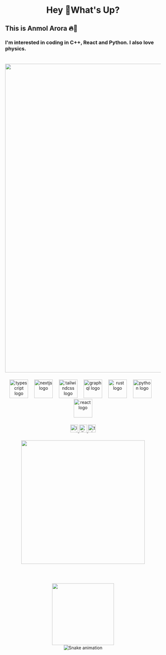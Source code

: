 <h1 align="center">Hey 👋What's Up?</h1>

###

<h2 align="left">This is Anmol Arora 🔥🖤</h2>

###

<h3 align="left"> I'm interested in coding in C++, React and Python. I also love physics. </h3>

###

<br clear="both">

<div align="center">
  <img height="1000" src="https://media.giphy.com/media/v1.Y2lkPTc5MGI3NjExMXo3bTFjamo3bTRhMGZsb3J6ajdrbWw2dG9ucG56MHRpZWphMHk0bSZlcD12MV9naWZzX3NlYXJjaCZjdD1n/SVCSsoKU5v6ZJLk07n/giphy.gif"  />
</div>

###

<div align="center">
  <img src="https://skillicons.dev/icons?i=ts" height="60" alt="typescript logo"  />
  <img width="12" />
  <img src="https://cdn.jsdelivr.net/gh/devicons/devicon/icons/nextjs/nextjs-original.svg" height="60" alt="nextjs logo"  />
  <img width="12" />
  <img src="https://skillicons.dev/icons?i=tailwind" height="60" alt="tailwindcss logo"  />
  <img width="12" />
  <img src="https://skillicons.dev/icons?i=graphql" height="60" alt="graphql logo"  />
  <img width="12" />
  <img src="https://skillicons.dev/icons?i=rust" height="60" alt="rust logo"  />
  <img width="12" />
  <img src="https://skillicons.dev/icons?i=py" height="60" alt="python logo"  />
  <img width="12" />
  <img src="https://cdn.jsdelivr.net/gh/devicons/devicon/icons/react/react-original.svg" height="60" alt="react logo"  />
</div>

###
<!-- social media -->
<div align="center">
  <a href="https://instagram.com/actually_anmol" target="_blank" rel="noopener noreferrer">
    <img src="https://img.shields.io/static/v1?message=Instagram&logo=instagram&label=&color=E4405F&logoColor=white&labelColor=&style=for-the-badge" height="25" alt="instagram logo" />
  </a>
  <a href="https://discord.com/users/anmolarora7" target="_blank" rel="noopener noreferrer">
    <img src="https://img.shields.io/static/v1?message=Discord&logo=discord&label=&color=7289DA&logoColor=white&labelColor=&style=for-the-badge" height="25" alt="discord logo" />
  </a>
  <a href="https://t.me/error_40469" target="_blank" rel="noopener noreferrer">
    <img src="https://img.shields.io/static/v1?message=Telegram&logo=telegram&label=&color=2CA5E0&logoColor=white&labelColor=&style=for-the-badge" height="25" alt="telegram logo" />
  </a>
</div>

###

<div align="center">
  <img height="400" src="https://media.giphy.com/media/v1.Y2lkPWVjZjA1ZTQ3M3B1aHJyajduMnJ1aWpqb2l3ejJhM202NG9uaHg3M2hvazJmNG4wOSZlcD12MV9naWZzX3JlbGF0ZWQmY3Q9Zw/xTk9ZYl3z6MYq6XmXm/giphy.gif"  />
</div>

###

<br clear="both">



###

<div align="center">
  <img height="200" src="https://media.giphy.com/media/v1.Y2lkPTc5MGI3NjExYjgzYjNuYXVqMHdkYTdlYzh4azFpMXNwbWVwMWtzY2NidGtyaWhtNyZlcD12MV9naWZzX3NlYXJjaCZjdD1n/AbYxDs20DECQw/giphy.gif"  />
</div>

<!-- Snake Game Repo View -->

<div align="center">
  <img src="https://profile-readme-generator.com/assets/snake.svg" alt="Snake animation" />
</div>

<!-- Shayari -->
<!-- <h4 align="left"> “Mitti se uth kar sitare tak pohonch jaayenge,
Toote hue dil ke sahare tak pohonch jaayenge.
Hum parinda hain, zameen pe kab tak bandhe rahenge,
Ek din udte udte kinare tak pohonch jaayenge." ✨</h4>
-->
